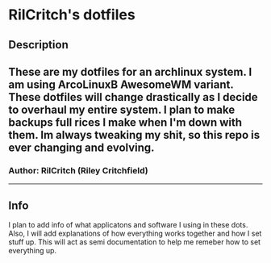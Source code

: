 # RilCritch's dotfiles

## Description
These are my dotfiles for an archlinux system. I am using ArcoLinuxB AwesomeWM variant. These dotfiles will change drastically as I decide to overhaul my entire system. I plan to make backups full rices I make when I'm down with them. Im always tweaking my shit, so this repo is ever changing and evolving.
---
### Author: RilCritch (Riley Critchfield)
---
## Info
I plan to add info of what applicatons and software I using in these dots. Also, I will add explanations of how everything works together and how I set stuff up. This will act as semi documentation to help me remeber how to set everything up.
